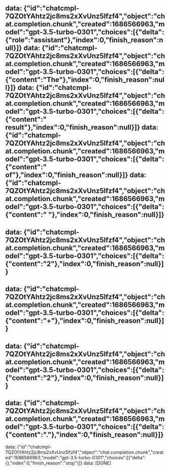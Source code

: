 data: {"id":"chatcmpl-7QZOtYAhtz2jc8ms2xXvUnz5lfzf4","object":"chat.completion.chunk","created":1686566963,"model":"gpt-3.5-turbo-0301","choices":[{"delta":{"role":"assistant"},"index":0,"finish_reason":null}]}
data: {"id":"chatcmpl-7QZOtYAhtz2jc8ms2xXvUnz5lfzf4","object":"chat.completion.chunk","created":1686566963,"model":"gpt-3.5-turbo-0301","choices":[{"delta":{"content":"The"},"index":0,"finish_reason":null}]}
data: {"id":"chatcmpl-7QZOtYAhtz2jc8ms2xXvUnz5lfzf4","object":"chat.completion.chunk","created":1686566963,"model":"gpt-3.5-turbo-0301","choices":[{"delta":{"content":" result"},"index":0,"finish_reason":null}]}
data: {"id":"chatcmpl-7QZOtYAhtz2jc8ms2xXvUnz5lfzf4","object":"chat.completion.chunk","created":1686566963,"model":"gpt-3.5-turbo-0301","choices":[{"delta":{"content":" of"},"index":0,"finish_reason":null}]}
data: {"id":"chatcmpl-7QZOtYAhtz2jc8ms2xXvUnz5lfzf4","object":"chat.completion.chunk","created":1686566963,"model":"gpt-3.5-turbo-0301","choices":[{"delta":{"content":" "},"index":0,"finish_reason":null}]}
------------------
data: {"id":"chatcmpl-7QZOtYAhtz2jc8ms2xXvUnz5lfzf4","object":"chat.completion.chunk","created":1686566963,"model":"gpt-3.5-turbo-0301","choices":[{"delta":{"content":"2"},"index":0,"finish_reason":null}]}
------------------
data: {"id":"chatcmpl-7QZOtYAhtz2jc8ms2xXvUnz5lfzf4","object":"chat.completion.chunk","created":1686566963,"model":"gpt-3.5-turbo-0301","choices":[{"delta":{"content":"+"},"index":0,"finish_reason":null}]}
------------------
data: {"id":"chatcmpl-7QZOtYAhtz2jc8ms2xXvUnz5lfzf4","object":"chat.completion.chunk","created":1686566963,"model":"gpt-3.5-turbo-0301","choices":[{"delta":{"content":"2"},"index":0,"finish_reason":null}]}
------------------
data: {"id":"chatcmpl-7QZOtYAhtz2jc8ms2xXvUnz5lfzf4","object":"chat.completion.chunk","created":1686566963,"model":"gpt-3.5-turbo-0301","choices":[{"delta":{"content":"."},"index":0,"finish_reason":null}]}
------------------
data: {"id":"chatcmpl-7QZOtYAhtz2jc8ms2xXvUnz5lfzf4","object":"chat.completion.chunk","created":1686566963,"model":"gpt-3.5-turbo-0301","choices":[{"delta":{},"index":0,"finish_reason":"stop"}]}
data: [DONE]